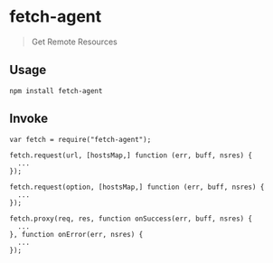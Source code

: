 # fetch-agent
> Get Remote Resources

## Usage
```
npm install fetch-agent
```

## Invoke
```
var fetch = require("fetch-agent");
```

```
fetch.request(url, [hostsMap,] function (err, buff, nsres) {
  ...
});
```

```
fetch.request(option, [hostsMap,] function (err, buff, nsres) {
  ...
});
```

```
fetch.proxy(req, res, function onSuccess(err, buff, nsres) {
  ...
}, function onError(err, nsres) {
  ...
});
```